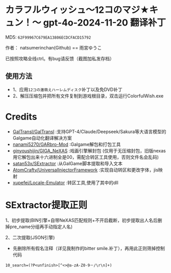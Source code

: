 # カラフルウィッシュ～12コのマジ★キュン！～ gpt-4o-2024-11-20 翻译补丁

MD5: `62F99967C679EA13806ECDCFACD15792`

作者： natsumerinchan(Github) == 雨宮ゆうこ

已按照攻略全线ctrl。有bug请反馈（截图加私发存档）

## 使用方法
- 1、应用`12コの激萌えハーレムディスク`补丁以及免DVD补丁
- 2、解压压缩包并把所有文件复制到游戏根目录，双击运行ColorfulWish.exe

# Credits

- [GalTransl/GalTransl](https://github.com/GalTransl/GalTransl.git) :支持GPT-4/Claude/Deepseek/Sakura等大语言模型的Galgame自动化翻译解决方案
- [nanami5270/GARbro-Mod](https://github.com/nanami5270/GARbro-Mod.git) :Galgame解包和打包工具
- [ginyoushijin/GIGA_NeXAS](https://github.com/ginyoushijin/GIGA_NeXAS.git) :戏画引擎解封包 (仅用于无压缩封包，旧版nexas用它解包出来十六进制全是00，需配合转区工具使用，否则文件名会乱码)
- [satan53x/SExtractor](https://github.com/satan53x/SExtractor.git) :从GalGame脚本提取和导入文本
- [AtomCrafty/UniversalInjectorFramework](https://github.com/AtomCrafty/UniversalInjectorFramework.git) :实现自动转区和更改字体，jis映射
- [xupefei/Locale-Emulator](https://github.com/xupefei/Locale-Emulator.git) :转区工具,使用了其中的dll

# SExtractor提取正则
1、初步提取(BIN引擎+自带NeXAS匹配规则+不开启截断，初步提取出人名后删掉pre_name分组再手动指定人名)

2、二次提取(JSON引擎)
- 先删除所有假名注释（详见我制作的bitter smile.补丁），再用此正则筛掉控制代码
```
10_search=(?P<unfinish>[^<>@a-zA-Z0-9－/\r\n]+)
```
